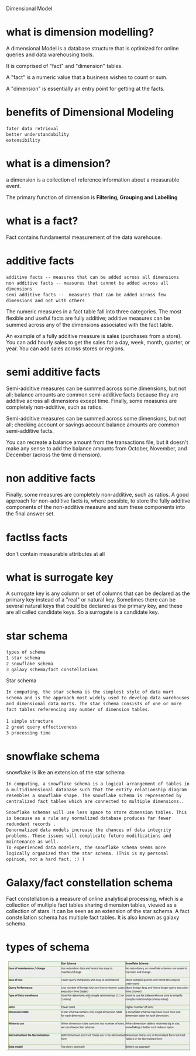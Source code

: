 
Dimensional Model    

# what is dimension modelling?  

A dimensional Model is a database structure that is optimized for online queries and data warehousing tools.  

It is comprised of "fact" and "dimension" tables.

A "fact" is a numeric value that a business wishes to count or sum. 

A "dimension" is essentially an entry point for getting at the facts.

# benefits of Dimensional Modeling   

```
fater data retrieval
better understandability
extensibility
```

# what is a dimension?   

a dimension is a collection of reference information about a measurable event. 

The primary function of dimension is **Filtering, Grouping and Labelling**

# what is a fact?   

Fact contains fundamental measurement of the data warehouse.     

# additive facts   

```
additive facts -- measures that can be added across all dimensions
non additive facts -- measures that cannot be added across all dimensions
semi additive facts --  measures that can be added across few dimensions and not with others
```

The numeric measures in a fact table fall into three categories. The most ﬂexible and useful facts are fully additive; additive measures can be summed across any of the dimensions associated with the fact table. 

An example of a fully additive measure is sales (purchases from a store). You can add hourly sales to get the sales for a day, week, month, quarter, or year. You can add sales across stores or regions.

# semi additive facts   
Semi-additive measures can be summed across some dimensions, but not all; balance amounts are common semi-additive facts because they are additive across all dimensions except time. Finally, some measures are completely non-additive, such as ratios.

Semi-additive measures can be summed across some dimensions, but not all; checking account or savings account balance amounts are common semi-additive facts.

You can recreate a balance amount from the transactions file, but it doesn't make any sense to add the balance amounts from October, November, and December (across the time dimension).

# non additive facts

Finally, some measures are completely non-additive, such as ratios. A good approach for non-additive facts is, where possible, to store the fully additive components of the non-additive measure and sum these components into the ﬁnal answer set.

# factlss facts    

don't contain measurable attributes at all   

# what is surrogate key   

A surrogate key is any column or set of columns that can be declared as the primary key instead of a "real" or natural key. Sometimes there can be several natural keys that could be declared as the primary key, and these are all called candidate keys. So a surrogate is a candidate key.

# star schema  

```
types of schema
1 star schema
2 snowflake schema
3 galaxy schema/fact constellations
```

Star schema
```
In computing, the star schema is the simplest style of data mart schema and is the approach most widely used to develop data warehouses and dimensional data marts. The star schema consists of one or more fact tables referencing any number of dimension tables.

1 simple structure
2 great query effectiveness
3 processing time
```

# snowflake schema    

snowflake is like an extension of the star schema

```
In computing, a snowflake schema is a logical arrangement of tables in a multidimensional database such that the entity relationship diagram resembles a snowflake shape. The snowflake schema is represented by centralized fact tables which are connected to multiple dimensions..
```

```
Snowflake schemas will use less space to store dimension tables. This is because as a rule any normalized database produces far fewer redundant records .
Denormalized data models increase the chances of data integrity problems. These issues will complicate future modifications and maintenance as well.
To experienced data modelers, the snowflake schema seems more logically organized than the star schema. (This is my personal opinion, not a hard fact. :) )
```

# Galaxy/fact constellation schema    

Fact constellation is a measure of online analytical processing, which is a collection of multiple fact tables sharing dimension tables, viewed as a collection of stars. It can be seen as an extension of the star schema. A fact constellation schema has multiple fact tables. It is also known as galaxy schema.

# types of schema

![starVSsnowflakeschema](./pics/starVSsnowflakeschema.jpg)